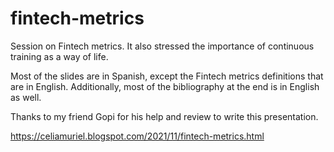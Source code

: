 # fintech-metrics
Session on Fintech metrics. It also stressed the importance of continuous training as a way of life.

Most of the slides are in Spanish, except the Fintech metrics definitions that are in English. Additionally, most of the bibliography at the end is in English as well.

Thanks to my friend Gopi for his help and review to write this presentation.

https://celiamuriel.blogspot.com/2021/11/fintech-metrics.html
